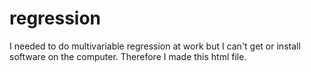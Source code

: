 # regression
I needed to do multivariable regression at work but I can't get or install software on the computer.  Therefore I made this html file.
